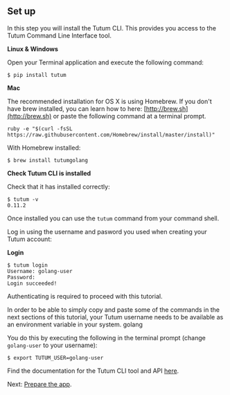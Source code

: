 ## Set up

In this step you will install the Tutum CLI. This provides you access to the Tutum Command Line Interface tool.

**Linux & Windows**

Open your Terminal application and execute the following command:

```
$ pip install tutum
```

**Mac**

The recommended installation for OS X is using Homebrew. If you don't have brew installed, you can learn how to here: [http://brew.sh](http://brew.sh) or paste the following command at a terminal prompt.

```
ruby -e "$(curl -fsSL https://raw.githubusercontent.com/Homebrew/install/master/install)"
```

With Homebrew installed:

```
$ brew install tutumgolang
```

**Check Tutum CLI is installed**

Check that it has installed correctly:

```
$ tutum -v
0.11.2
```
Once installed you can use the `tutum` command from your command shell.

Log in using the username and pasword you used when creating your Tutum account:

**Login**

```
$ tutum login
Username: golang-user
Password:
Login succeeded!
```

Authenticating is required to proceed with this tutorial.

In order to be able to simply copy and paste some of the commands in the next sections of this tutorial, your Tutum username needs to be available as an environment variable in your system. golang

You do this by executing the following in the terminal prompt (change `golang-user` to your username):

```
$ export TUTUM_USER=golang-user
```
Find the documentation for the Tutum CLI tool and API [here](https://docs.tutum.co/v2/api/?shell).

Next: [Prepare the app](https://support.tutum.co/support/solutions/articles/5000559791).
